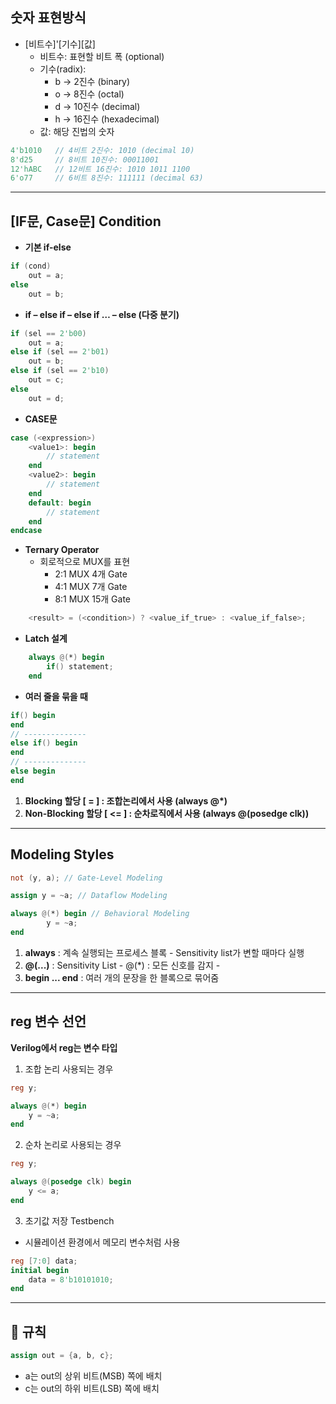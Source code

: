 ## 숫자 표현방식
- [비트수]'[기수][값]
    - 비트수: 표현할 비트 폭 (optional)
    - 기수(radix):
        - b → 2진수 (binary)
        - o → 8진수 (octal)
        - d → 10진수 (decimal)
        - h → 16진수 (hexadecimal)
    - 값: 해당 진법의 숫자
```verilog
4'b1010   // 4비트 2진수: 1010 (decimal 10)
8'd25     // 8비트 10진수: 00011001
12'hABC   // 12비트 16진수: 1010 1011 1100
6'o77     // 6비트 8진수: 111111 (decimal 63)
```
-----------------------------------------------------
## [IF문, Case문] Condition
- **기본 if-else**
```verilog
if (cond) 
    out = a;
else 
    out = b;
```

- **if – else if – else if … – else (다중 분기)**
```verilog
if (sel == 2'b00)
    out = a;
else if (sel == 2'b01)
    out = b;
else if (sel == 2'b10)
    out = c;
else
    out = d;
```

- **CASE문**
```verilog
case (<expression>)
    <value1>: begin
        // statement
    end
    <value2>: begin
        // statement
    end
    default: begin
        // statement
    end
endcase 
```

- **Ternary Operator**
    - 회로적으로 MUX를 표현
        - 2:1 MUX 4개 Gate
        - 4:1 MUX 7개 Gate
        - 8:1 MUX 15개 Gate

```verilog
    <result> = (<condition>) ? <value_if_true> : <value_if_false>;
```

- **Latch 설계**
```verilog
    always @(*) begin
        if() statement;
    end
```

- **여러 줄을 묶을 때**
```verilog
if() begin
end
// --------------
else if() begin
end
// --------------
else begin
end
```



1. **Blocking 할당 [ = ] : 조합논리에서 사용 (always @*)**
2. **Non-Blocking 할당 [ <= ] : 순차로직에서 사용 (always @(posedge clk))**


-----------------------------------------------------------------------

## Modeling Styles
```verilog
not (y, a); // Gate-Level Modeling
```


```verilog
assign y = ~a; // Dataflow Modeling
```

```verilog
always @(*) begin // Behavioral Modeling
        y = ~a;
end
```
1. **always** : 계속 실행되는 프로세스 블록
        - Sensitivity list가 변할 때마다 실행
2. **@(...)** : Sensitivity List
        - @(*) : 모든 신호를 감지
        - 
3. **begin ... end** : 여러 개의 문장을 한 블록으로 묶어줌

-------------------------------------------------------------------------------------------------

## reg 변수 선언
**Verilog에서 reg는 변수 타입**
1. 조합 논리 사용되는 경우
```verilog
reg y;

always @(*) begin
    y = ~a;
end
```

2. 순차 논리로 사용되는 경우
```verilog
reg y;

always @(posedge clk) begin
    y <= a;
end
```

3. 초기값 저장 Testbench
- 시뮬레이션 환경에서 메모리 변수처럼 사용
```verilog
reg [7:0] data;
initial begin
    data = 8'b10101010;
end
```

-----------------------------------------------------------------------------------------------------------------------------------------

## 📌 규칙
```verilog
assign out = {a, b, c};
```
- a는 out의 상위 비트(MSB) 쪽에 배치
- c는 out의 하위 비트(LSB) 쪽에 배치

 